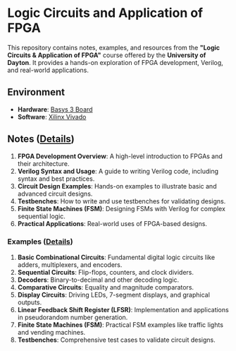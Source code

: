 # Logic Circuits and Application of FPGA

This repository contains notes, examples, and resources from the **"Logic Circuits & Application of FPGA"** course offered by the **University of Dayton**. It provides a hands-on exploration of FPGA development, Verilog, and real-world applications.

## Environment

- **Hardware**: [Basys 3 Board]([https://reference.digilentinc.com/reference/programmable-logic/basys-3/start](https://github.com/ShawnCai223/Logic-Circuits-and-Application-of-FPGA/blob/main/basys3_rm.pdf))  
- **Software**: [Xilinx Vivado](https://www.xilinx.com/products/design-tools/vivado.html)

## Notes ([Details](https://github.com/ShawnCai223/Logic-Circuits-and-Application-of-FPGA/blob/main/FPGA.pdf))

1. **FPGA Development Overview**: A high-level introduction to FPGAs and their architecture.
2. **Verilog Syntax and Usage**: A guide to writing Verilog code, including syntax and best practices.
3. **Circuit Design Examples**: Hands-on examples to illustrate basic and advanced circuit designs.
4. **Testbenches**: How to write and use testbenches for validating designs.
5. **Finite State Machines (FSM)**: Designing FSMs with Verilog for complex sequential logic.
6. **Practical Applications**: Real-world uses of FPGA-based designs.

### Examples ([Details]([#example-details](https://github.com/ShawnCai223/Logic-Circuits-and-Application-of-FPGA/tree/main/FPGA_Example)))

1. **Basic Combinational Circuits**: Fundamental digital logic circuits like adders, multiplexers, and encoders.
2. **Sequential Circuits**: Flip-flops, counters, and clock dividers.
3. **Decoders**: Binary-to-decimal and other decoding logic.
4. **Comparative Circuits**: Equality and magnitude comparators.
5. **Display Circuits**: Driving LEDs, 7-segment displays, and graphical outputs.
6. **Linear Feedback Shift Register (LFSR)**: Implementation and applications in pseudorandom number generation.
7. **Finite State Machines (FSM)**: Practical FSM examples like traffic lights and vending machines.
8. **Testbenches**: Comprehensive test cases to validate circuit designs.

